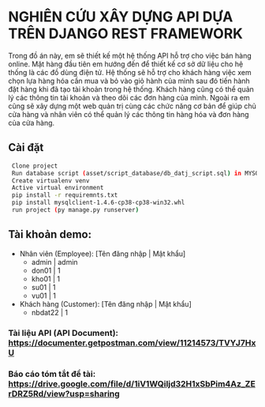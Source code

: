# NGHIÊN CỨU XÂY DỰNG API DỰA TRÊN DJANGO REST FRAMEWORK
  Trong đồ án này, em sẽ thiết kế một hệ thống API hỗ trợ cho việc bán hàng online. Mặt hàng đầu tiên em hướng đến để thiết kế cơ sở dữ liệu cho hệ thống là các đồ dùng điện tử. Hệ thống sẽ hỗ trợ cho khách hàng việc xem chọn lựa hàng hóa cần mua và bỏ vào giỏ hành của mình sau đó tiến hành đặt hàng khi đã tạo tài khoản trong hệ thống. Khách hàng cũng có thể quản lý các thông tin tài khoản và theo dõi các đơn hàng của mình. Ngoài ra em cũng sẽ xây dựng một web quản trị cùng các chức năng cơ bản để giúp chủ cửa hàng và nhân viên có thể quản lý các thông tin hàng hóa và đơn hàng của cửa hàng. 

## Cài đặt
```bash
 Clone project
 Run database script (asset/script_database/db_datj_script.sql) in MYSQL
 Create virtualenv venv
 Active virtual environment
 pip install -r requiremnts.txt
 pip install mysqlclient-1.4.6-cp38-cp38-win32.whl
 run project (py manage.py runserver)
```

## Tài khoản demo:
* Nhân viên (Employee): [Tên đăng nhập | Mật khẩu]
  - admin | admin
  - don01 | 1
  - kho01 | 1
  - su01  | 1
  - vu01  | 1
* Khách hàng (Customer): [Tên đăng nhập | Mật khẩu]
  - nbdat22 | 1
  
### Tài liệu API (API Document): https://documenter.getpostman.com/view/11214573/TVYJ7HxU
### Báo cáo tóm tắt đề tài: https://drive.google.com/file/d/1iV1WQiIjd32H1xSbPim4Az_ZErDRZ5Rd/view?usp=sharing
 
